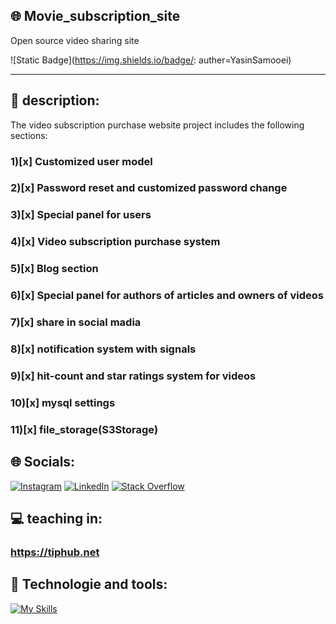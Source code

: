 ## 🌐 Movie_subscription_site
Open source video sharing site 

![Static Badge](https://img.shields.io/badge/: auther=YasinSamooei)

---
## 🔴 description:

The video subscription purchase website project includes the following sections:
### 1)[x] Customized user model
### 2)[x] Password reset and customized password change
### 3)[x] Special panel for users
### 4)[x] Video subscription purchase system
### 5)[x] Blog section
### 6)[x] Special panel for authors of articles and owners of videos
### 7)[x] share in social madia
### 8)[x] notification system with signals
### 9)[x] hit-count and star ratings system for videos
### 10)[x] mysql settings
### 11)[x] file_storage(S3Storage)

## 🌐 Socials:
[![Instagram](https://img.shields.io/badge/Instagram-%23E4405F.svg?logo=Instagram&logoColor=white)](https://instagram.com/y.electrocode) [![LinkedIn](https://img.shields.io/badge/LinkedIn-%230077B5.svg?logo=linkedin&logoColor=white)](https://linkedin.com/in/yasin-samooei)
[![Stack Overflow](https://img.shields.io/badge/-Stackoverflow-FE7A16?logo=stack-overflow&logoColor=white)](https://stackoverflow.com/users/18289622/yasinsamooei)
## 💻 teaching in:
### https://tiphub.net
## 📱 Technologie and tools:
[![My Skills](https://skillicons.dev/icons?i=python,django,html,css,bootstrap,git,github,blender,aftereffects,photoshop,pr,mysql,vscode)](https://skillicons.dev)


